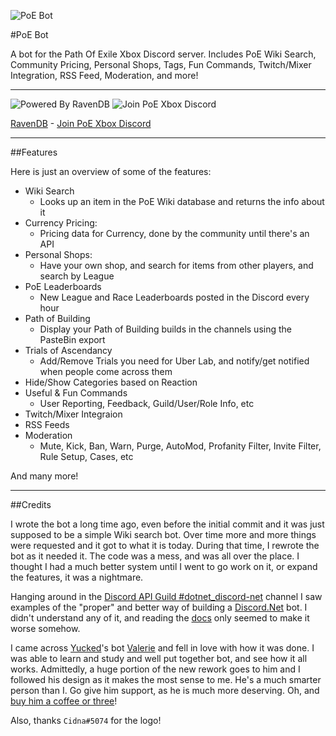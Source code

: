 ![PoE Bot](https://i.imgur.com/BWsSbVi.png)


#PoE Bot

A bot for the Path Of Exile Xbox Discord server. Includes PoE Wiki Search, Community Pricing, Personal Shops, Tags, Fun Commands, Twitch/Mixer Integration, RSS Feed, Moderation, and more!
* * *

![Powered By RavenDB](https://img.shields.io/badge/Powered%20By-RavenDB-E50935.svg?longCache=true&style=flat-square)
![Join PoE Xbox Discord](https://img.shields.io/badge/Join-PoE%20Xbox-7289DA.svg?longCache=true&style=flat-square&logo=discord)

 [RavenDB](https://ravendb.net) - [Join PoE Xbox Discord](https://discord.gg/PGXQs4t)
 
 * * *

##Features

Here is just an overview of some of the features:

* Wiki Search
    * Looks up an item in the PoE Wiki database and returns the info about it
* Currency Pricing: 
    * Pricing data for Currency, done by the community until there's an API
* Personal Shops:
    * Have your own shop, and search for items from other players, and search by League
* PoE Leaderboards
    * New League and Race Leaderboards posted in the Discord every hour
* Path of Building
    * Display your Path of Building builds in the channels using the PasteBin export
* Trials of Ascendancy
    * Add/Remove Trials you need for Uber Lab, and notify/get notified when people come across them
* Hide/Show Categories based on Reaction
* Useful & Fun Commands
    * User Reporting, Feedback, Guild/User/Role Info, etc
* Twitch/Mixer Integraion
* RSS Feeds
* Moderation
    * Mute, Kick, Ban, Warn, Purge, AutoMod, Profanity Filter, Invite Filter, Rule Setup, Cases, etc
	
And many more!
	 
 * * *

##Credits

I wrote the bot a long time ago, even before the initial commit and it was just supposed to be a simple Wiki search bot. Over time more and more things were requested and it got to what it is today. During that time, I rewrote the bot as it needed it. The code was a mess, and was all over the place. I thought I had a much better system until I went to go work on it, or expand the features, it was a nightmare. 

Hanging around in the [Discord API Guild #dotnet_discord-net](https://discord.gg/jkrBmQR) channel I saw examples of the "proper" and better way of building a [Discord.Net](https://github.com/RogueException/Discord.Net) bot. I didn't understand any of it, and reading the [docs](https://docs.stillu.cc) only seemed to make it worse somehow.

I came across [Yucked](https://github.com/Yucked)'s bot [Valerie](https://github.com/Yucked/Valerie) and fell in love with how it was done. I was able to learn and study and well put together bot, and see how it all works. Admittedly, a huge portion of the new rework goes to him and I followed his design as it makes the most sense to me. He's a much smarter person than I. Go give him support, as he is much more deserving. Oh, and [buy him a coffee or three](https://www.buymeacoffee.com/Yucked)!

Also, thanks `Cidna#5074` for the logo!